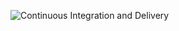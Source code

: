 ![Continuous Integration and Delivery](https://github.com/markusntz/tdd-fastapi-template/workflows/Continuous%20Integration%20and%20Delivery/badge.svg?branch=master)
